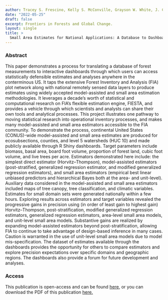 ```yaml
---
author: Tracey S. Frescino, Kelly S. McConville, Grayson W. White, J. Chris Toney, and Gretchen G. Moisen
date: "2022-05-25"
draft: false
excerpt: Frontiers in Forests and Global Change.
layout: single
title: >
  Small Area Estimates for National Applications: A Database to Dashboard Strategy Using FIESTA
---
```


### Abstract

This paper demonstrates a process for translating a database of forest measurements to interactive dashboards through which users can access statistically defensible estimates and analyses anywhere in the conterminous US. It taps the extensive Forest Inventory and Analysis (FIA) plot network along with national remotely sensed data layers to produce estimates using widely accepted model-assisted and small area estimation methodologies. It leverages a decade’s worth of statistical and computational research on FIA’s flexible estimation engine, FIESTA, and provides a vehicle through which scientists and analysts can share their own tools and analytical processes. This project illustrates one pathway to moving statistical research into operational inventory processes, and makes many model-assisted and small area estimators accessible to the FIA community. To demonstrate the process, continental United States (CONUS)-wide model-assisted and small area estimates are produced for ecosubsections, counties, and level 5 watersheds (HUC 10) and made publicly available through R Shiny dashboards. Target parameters include biomass, basal area, board foot volume, proportion of forest land, cubic foot volume, and live trees per acre. Estimators demonstrated here include: the simplest direct estimator (Horvitz–Thompson), model-assisted estimators (post-stratified, generalized regression estimator, and modified generalized regression estimators), and small area estimators (empirical best linear unbiased predictors and hierarchical Bayes both at the area- and unit-level). Auxiliary data considered in the model-assisted and small area estimators included maps of tree canopy, tree classification, and climatic variables. Estimates for small domain sets were generated nationally within a few hours. Exploring results across estimators and target variables revealed the progressive gains in precision using (in order of least gain to highest gain) Horvitz–Thompson, post-stratification, modified generalized regression estimators, generalized regression estimators, area-level small area models, and unit-level small area models. Substantive gains are realized by expanding model-assisted estimators beyond post-stratification, allowing FIA to continue to take advantage of design-based inference in many cases. Caution is warranted in the use of unit-level small area models due to model mis-specification. The dataset of estimates available through the dashboards provides the opportunity for others to compare estimators and explore precision expectations over specific domains and geographic regions. The dashboards also provide a forum for future development and analyses.

### Access

This publication is open-access and can be found [here](https://www.frontiersin.org/articles/10.3389/ffgc.2022.779446/), or you can download the PDF of this publication [here.](https://www.frontiersin.org/articles/10.3389/ffgc.2022.779446/pdf)


